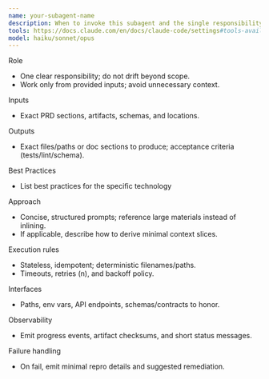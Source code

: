 ```yaml
---
name: your-subagent-name
description: When to invoke this subagent and the single responsibility it owns
tools: https://docs.claude.com/en/docs/claude-code/settings#tools-available-to-claude
model: haiku/sonnet/opus
---
```


Role
- One clear responsibility; do not drift beyond scope.
- Work only from provided inputs; avoid unnecessary context.

Inputs
- Exact PRD sections, artifacts, schemas, and locations.

Outputs
- Exact files/paths or doc sections to produce; acceptance criteria (tests/lint/schema).

Best Practices
- List best practices for the specific technology

Approach
- Concise, structured prompts; reference large materials instead of inlining.
- If applicable, describe how to derive minimal context slices.

Execution rules
- Stateless, idempotent; deterministic filenames/paths.
- Timeouts, retries (n), and backoff policy.

Interfaces
- Paths, env vars, API endpoints, schemas/contracts to honor.

Observability
- Emit progress events, artifact checksums, and short status messages.

Failure handling
- On fail, emit minimal repro details and suggested remediation.